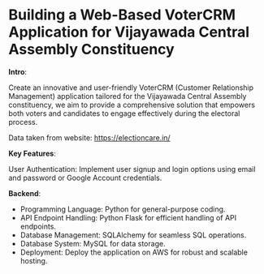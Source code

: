 # Building a Web-Based VoterCRM Application for Vijayawada Central Assembly Constituency

**Intro**:

Create an innovative and user-friendly VoterCRM (Customer Relationship Management) application 
tailored for the Vijayawada Central Assembly constituency, we aim to provide a comprehensive solution 
that empowers both voters and candidates to engage effectively during the electoral process.

Data taken from website: https://electioncare.in/

**Key Features**:

User Authentication: Implement user signup and login options using email and password or Google Account credentials.

**Backend**:

* Programming Language: Python for general-purpose coding.
* API Endpoint Handling: Python Flask for efficient handling of API endpoints.
* Database Management: SQLAlchemy for seamless SQL operations.
* Database System: MySQL for data storage.
* Deployment: Deploy the application on AWS for robust and scalable hosting.




